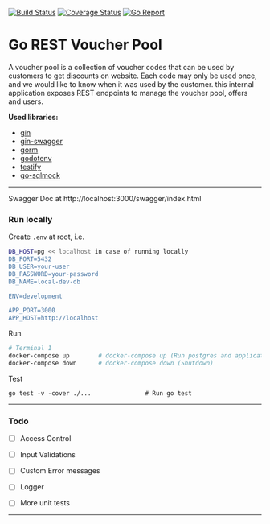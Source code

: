 

[![Build Status](https://travis-ci.com/deepinbytes/go_voucher.svg?branch=master)](https://travis-ci.com/deepinbytes/go_voucher)
[![Coverage Status](https://coveralls.io/repos/github/deepinbytes/go_voucher/badge.svg?branch=master)](https://coveralls.io/github/deepinbytes/go_voucher?branch=master)
[![Go Report](https://goreportcard.com/badge/github.com/deepinbytes/go_voucher)](https://goreportcard.com/report/github.com/deepinbytes/go_voucher)



# Go REST Voucher Pool

A voucher pool is a collection of voucher codes that can be used by customers to get discounts on website. Each code may only be used once, and we would like to know when it was used by the customer. 
this internal application exposes REST endpoints to manage the voucher pool, offers and users.


**Used libraries:**
- [gin](https://github.com/gin-gonic)
- [gin-swagger](https://github.com/swaggo/gin-swagger)
- [gorm](https://gorm.io/docs/)
- [godotenv](https://pkg.go.dev/github.com/joho/godotenv?tab=doc)
- [testify](https://github.com/stretchr/testify)
- [go-sqlmock](https://github.com/DATA-DOG/go-sqlmock)

---

Swagger Doc at http://localhost:3000/swagger/index.html

### Run locally

Create `.env` at root, i.e.
```sh
DB_HOST=pg << localhost in case of running locally
DB_PORT=5432
DB_USER=your-user
DB_PASSWORD=your-password
DB_NAME=local-dev-db

ENV=development

APP_PORT=3000
APP_HOST=http://localhost
```

Run
```sh
# Terminal 1
docker-compose up        # docker-compose up (Run postgres and application)
docker-compose down      # docker-compose down (Shutdown)

```

Test
```
go test -v -cover ./...               # Run go test
```

---

### Todo

- [ ] Access Control
- [ ] Input Validations
- [ ] Custom Error messages
- [ ] Logger
- [ ] More unit tests


---

